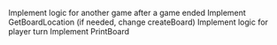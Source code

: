Implement logic for another game after a game ended
Implement GetBoardLocation (if needed, change createBoard)
Implement logic for player turn
Implement PrintBoard
